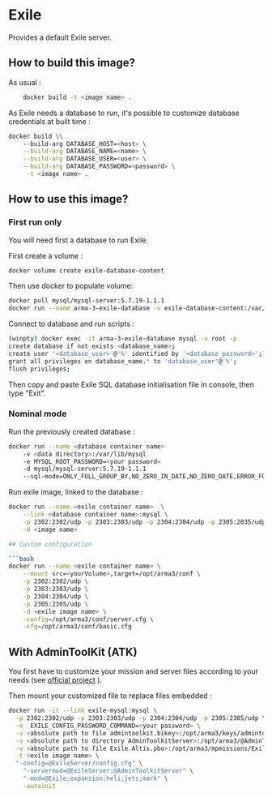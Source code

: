 # Exile

Provides a default Exile server.

## How to build this image?

As usual :

```bash
	docker build -t <image name> .
```


As Exile needs a database to run, it's possible to customize database credentials at built time :

```bash
docker build \\
	--build-arg DATABASE_HOST=<host> \
	--build-arg DATABASE_NAME=<name> \
	--build-arg DATABASE_USER=<user> \
	--build-arg DATABASE_PASSWORD=<password> \
	 -t <image name> .
```

## How to use this image?

### First run only

You will need first a database to run Exile. 

First create a volume : 
```bash
docker volume create exile-database-content
```

Then use docker to populate volume: 
```bash
docker pull mysql/mysql-server:5.7.19-1.1.1
docker run --name arma-3-exile-database -v exile-database-content:/var/lib/mysql -e MYSQL_ROOT_PASSWORD=<your root password> -d mysql/mysql-server:5.7.19-1.1.1 --sql-mode=ONLY_FULL_GROUP_BY,NO_ZERO_IN_DATE,NO_ZERO_DATE,ERROR_FOR_DIVISION_BY_ZERO,NO_AUTO_CREATE_USER,NO_ENGINE_SUBSTITUTION
```

Connect to database and run scripts : 
```bash
(winpty) docker exec -it arma-3-exile-database mysql -u root -p
create database if not exists <database_name>;
create user '<database_user>'@'%' identified by '<database_password>';
grant all privileges on database_name.* to 'database_user'@'%';
flush privileges;
```

Then copy and paste Exile SQL database initialisation file in console, then type "Exit".

### Nominal mode

Run the previously created database :
```bash
docker run --name <database container name>
	-v <data directory>:/var/lib/mysql
	-e MYSQL_ROOT_PASSWORD=<your password>
	-d mysql/mysql-server:5.7.19-1.1.1
	--sql-mode=ONLY_FULL_GROUP_BY,NO_ZERO_IN_DATE,NO_ZERO_DATE,ERROR_FOR_DIVISION_BY_ZERO,NO_AUTO_CREATE_USER,NO_ENGINE_SUBSTITUTION
```

Run exile image, linked to the database :

```bash
docker run --name <exile container name>  \
	--link <database container name>:mysql \
	-p 2302:2302/udp -p 2303:2303/udp -p 2304:2304/udp -p 2305:2035/udp \
	-d <image name>

## Custom configuration

```bash
docker run --name <exile container name> \
	--mount src=<yourVolume>,target=/opt/arma3/conf \
	-p 2302:2302/udp \
	-p 2303:2303/udp \
	-p 2304:2304/udp \
	-p 2305:2305/udp \
	-d <exile image name> \
	-config=/opt/arma3/conf/server.cfg \
	-cfg=/opt/arma3/conf/basic.cfg
```

## With AdminToolKit (ATK)

You first have to customize your mission and server files according to your needs (see <a href="## Custom configuration">official project</a> ).

Then mount your customized file to replace files embedded :
```bash
docker run -it --link exile-mysql:mysql \
  -p 2302:2302/udp -p 2303:2303/udp -p 2304:2304/udp -p 2305:2305/udp \
  -e  EXILE_CONFIG_PASSWORD_COMMAND=<your password> \
  -v <absolute path to file admintoolkit.bikey>:/opt/arma3/keys/admintoolkit.bikey \
  -v <absolute path to directory AdminToolkitServer>:/opt/arma3/@AdminToolkitServer \
  -v <absolute path to file Exile.Altis.pbo>:/opt/arma3/mpmissions/Exile.Altis.pbo \
  -t <exile image name> \
  "-config=@ExileServer/config.cfg" \
	"-servermod=@ExileServer;@AdminToolkitServer" \
	"-mod=@Exile;expansion;heli;jets;mark" \
	-autoinit
```
